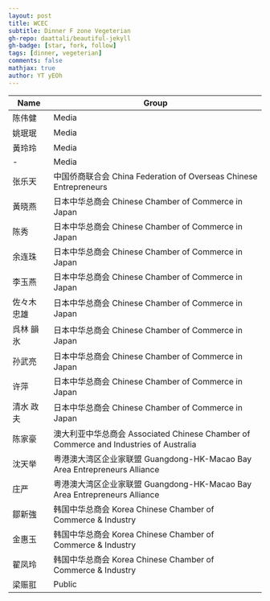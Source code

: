 ```yaml
---
layout: post
title: WCEC
subtitle: Dinner F zone Vegeterian
gh-repo: daattali/beautiful-jekyll
gh-badge: [star, fork, follow]
tags: [dinner, vegeterian]
comments: false
mathjax: true
author: YT yEOh
---
```

| **Name** | **Group**                                                                    |
|----------|------------------------------------------------------------------------------|
| 陈伟健      | Media                                                                        |
| 姚珉珉      | Media                                                                        |
| 黃玲玲      | Media                                                                        |
| -        | Media                                                                        |
| 张乐天      | 中国侨商联合会 China Federation of Overseas Chinese Entrepreneurs                   |
| 黃晓燕      | 日本中华总商会 Chinese Chamber of Commerce in Japan                                 |
| 陈秀       | 日本中华总商会 Chinese Chamber of Commerce in Japan                                 |
| 余连珠      | 日本中华总商会 Chinese Chamber of Commerce in Japan                                 |
| 李玉燕      | 日本中华总商会 Chinese Chamber of Commerce in Japan                                 |
| 佐々木 忠雄   | 日本中华总商会 Chinese Chamber of Commerce in Japan                                 |
| 呉林 韻氷    | 日本中华总商会 Chinese Chamber of Commerce in Japan                                 |
| 孙武亮      | 日本中华总商会 Chinese Chamber of Commerce in Japan                                 |
| 许萍       | 日本中华总商会 Chinese Chamber of Commerce in Japan                                 |
| 清水 政夫    | 日本中华总商会 Chinese Chamber of Commerce in Japan                                 |
| 陈家豪      | 澳大利亚中华总商会 Associated Chinese Chamber of Commerce and Industries of Australia |
| 沈天举      | 粤港澳大湾区企业家联盟 Guangdong-HK-Macao Bay Area Entrepreneurs Alliance               |
| 庄严       | 粤港澳大湾区企业家联盟 Guangdong-HK-Macao Bay Area Entrepreneurs Alliance               |
| 鄒新強      | 韩国中华总商会 Korea Chinese Chamber of Commerce & Industry                         |
| 金惠玉      | 韩国中华总商会 Korea Chinese Chamber of Commerce & Industry                         |
| 翟凤玲      | 韩国中华总商会 Korea Chinese Chamber of Commerce & Industry                         |
| 梁赈羾      | Public                                                                       |
